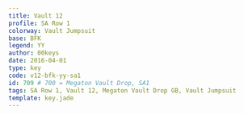 ```yaml
---
title: Vault 12
profile: SA Row 1
colorway: Vault Jumpsuit
base: BFK
legend: YY
author: 00keys
date: 2016-04-01
type: key
code: v12-bfk-yy-sa1
id: 709 # 700 = Megaton Vault Drop, SA1
tags: SA Row 1, Vault 12, Megaton Vault Drop GB, Vault Jumpsuit
template: key.jade
---
```


<span class="more"> 
